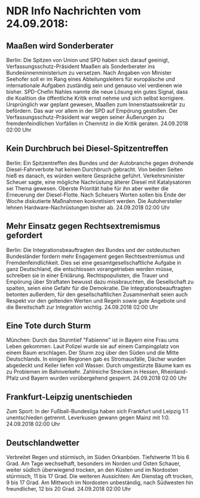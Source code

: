 # NDR Info Nachrichten vom 24.09.2018:


## Maaßen wird Sonderberater
Berlin: Die Spitzen von Union und SPD haben sich darauf geeinigt, Verfassungsschutz-Präsident Maaßen als Sonderberater ins Bundesinnenministerium zu versetzen. Nach Angaben von Minister Seehofer soll er im Rang eines Abteilungsleiters für europäische und internationale Aufgaben zuständig sein und genauso viel verdienen wie bisher. SPD-Chefin Nahles nannte die neue Lösung ein gutes Signal, dass die Koalition die öffentliche Kritik ernst nehme und sich selbst korrigiere. Ursprünglich war geplant gewesen, Maaßen zum Innenstaatssekretär zu befördern. Das war vor allem in der SPD auf Empörung gestoßen. Der Verfassungsschutz-Präsident war wegen seiner Äußerungen zu fremdenfeindlichen Vorfällen in Chemnitz in die Kritik geraten. 24.09.2018 02:00 Uhr 

## Kein Durchbruch bei Diesel-Spitzentreffen
Berlin: Ein Spitzentreffen des Bundes und der Autobranche gegen drohende Diesel-Fahrverbote hat keinen Durchbruch gebracht. Von beiden Seiten hieß es danach, es würden weitere Gespräche geführt. Verkehrsminister Scheuer sagte, eine mögliche Nachrüstung älterer Diesel mit Katalysatoren sei Thema gewesen. Oberste Priorität habe für ihn aber weiter die Erneuerung der Diesel-Flotte. Nach Scheuers Worten sollen bis Ende der Woche diskutierte Maßnahmen konkretisiert werden. Die Autohersteller lehnen Hardware-Nachrüstungen bisher ab. 24.09.2018 02:00 Uhr 

## Mehr Einsatz gegen Rechtsextremismus gefordert
Berlin: Die Integrationsbeauftragten des Bundes und der ostdeutschen Bundesländer fordern mehr Engagement gegen Rechtsextremismus und Fremdenfeindlichkeit. Dies sei eine gesamtgesellschaftliche Aufgabe in ganz Deutschland, die entschlossen vorangetrieben werden müsse, schreiben sie in einer Erklärung. Rechtspopulisten, die Trauer und Empörung über Straftaten bewusst dazu missbrauchten, die Gesellschaft zu spalten, seien eine Gefahr für die Demokratie. Die Integrationsbeauftragten betonten außerdem, für den gesellschaftlichen Zusammenhalt seien auch Respekt vor den geltenden Werten und Regeln sowie gute Angebote und die Bereitschaft zur Integration wichtig. 24.09.2018 02:00 Uhr 

## Eine Tote durch Sturm
München: Durch das Sturmtief "Fabienne" ist in Bayern eine Frau ums Leben gekommen. Laut Polizei wurde sie auf einem Campingplatz von einem Baum erschlagen. Der Sturm zog über den Süden und die Mitte Deutschlands. In einigen Regionen gab es Stromausfälle, Dächer wurden abgedeckt und Keller liefen voll Wasser. Durch umgestürzte Bäume kam es zu Problemen im Bahnverkehr. Zahlreiche Strecken in Hessen, Rheinland-Pfalz und Bayern wurden vorübergehend gesperrt. 24.09.2018 02:00 Uhr 

## Frankfurt-Leipzig unentschieden
Zum Sport: In der Fußball-Bundesliga haben sich Frankfurt und Leipzig 1:1 unentschieden getrennt. Leverkusen gewann gegen Mainz mit 1:0. 24.09.2018 02:00 Uhr 

## Deutschlandwetter
Verbreitet Regen und stürmisch, im Süden Orkanböen. Tiefstwerte 11 bis 6 Grad. Am Tage wechselhaft, besonders im Norden und Osten Schauer, weiter südlich überwiegend trocken, an den Küsten und im Nordosten stürmisch, 11 bis 17 Grad. Die weiteren Aussichten: Am Dienstag oft trocken, 9 bis 17 Grad. Am Mittwoch im Nordosten unbeständig, nach Südwesten hin freundlicher, 12 bis 20 Grad. 24.09.2018 02:00 Uhr 
